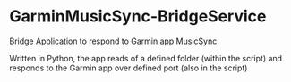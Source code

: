 # GarminMusicSync-BridgeService
Bridge Application to respond to Garmin app MusicSync.

Written in Python, the app reads of a defined folder (within the script) and responds to the Garmin app over defined port (also in the script)
